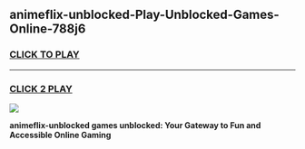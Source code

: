 
## animeflix-unblocked-Play-Unblocked-Games-Online-788j6
<h3>
<a href="https://premium76.site?title=animeflix-unblocked&ref=25A">CLICK TO PLAY</a></h3>
<hr>

<h3>
<a href="https://premium76.site?title=animeflix-unblocked&ref=25A">CLICK 2 PLAY</a>
  
</h3>

<a href="https://premium76.site?title=animeflix-unblocked&ref=25A"><img src="https://clearcache.store/games.png"></a>


**animeflix-unblocked games unblocked: Your Gateway to Fun and Accessible Online Gaming**
